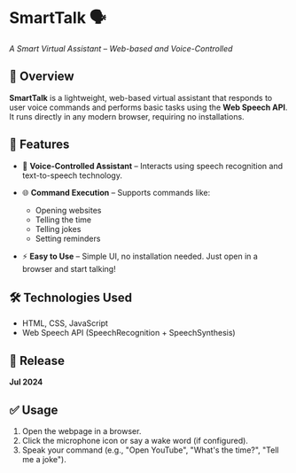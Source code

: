 # SmartTalk 🗣️

*A Smart Virtual Assistant – Web-based and Voice-Controlled*

## 📌 Overview

**SmartTalk** is a lightweight, web-based virtual assistant that responds to user voice commands and performs basic tasks using the **Web Speech API**. It runs directly in any modern browser, requiring no installations.

## 🚀 Features

* 🎤 **Voice-Controlled Assistant** – Interacts using speech recognition and text-to-speech technology.
* 🌐 **Command Execution** – Supports commands like:

  * Opening websites
  * Telling the time
  * Telling jokes
  * Setting reminders
* ⚡ **Easy to Use** – Simple UI, no installation needed. Just open in a browser and start talking!

## 🛠️ Technologies Used

* HTML, CSS, JavaScript
* Web Speech API (SpeechRecognition + SpeechSynthesis)

## 📅 Release

**Jul 2024**

## ✅ Usage

1. Open the webpage in a browser.
2. Click the microphone icon or say a wake word (if configured).
3. Speak your command (e.g., "Open YouTube", "What's the time?", "Tell me a joke").



